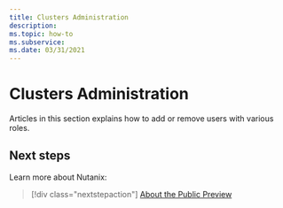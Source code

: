 ```yaml
---
title: Clusters Administration 
description: 
ms.topic: how-to
ms.subservice:
ms.date: 03/31/2021
---
```


# Clusters Administration

Articles in this section explains how to add or remove users with various roles. 
 
## Next steps

Learn more about Nutanix:

> [!div class="nextstepaction"]
> [About the Public Preview](about-the-public-preview.md)
